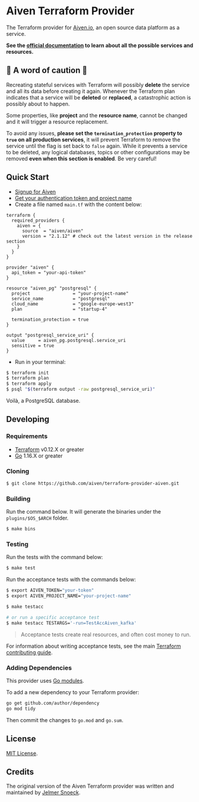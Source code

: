 # Aiven Terraform Provider
The Terraform provider for [Aiven.io](https://aiven.io/), an open source data platform as a service. 

**See the [official documentation](https://registry.terraform.io/providers/aiven/aiven/latest/docs) to learn about all the possible services and resources.**

## 🚨 A word of caution 🚨
Recreating stateful services with Terraform will possibly **delete** the service and all its data before creating it again. Whenever the Terraform plan indicates that a service will be **deleted** or **replaced**, a catastrophic action is possibly about to happen.

Some properties, like **project** and the **resource name**, cannot be changed and it will trigger a resource replacement.

To avoid any issues, **please set the `termination_protection` property to `true` on all production services**, it will prevent Terraform to remove the service until the flag is set back to `false` again. While it prevents a service to be deleted, any logical databases, topics or other configurations may be removed **even when this section is enabled**. Be very careful! 

## Quick Start
- [Signup for Aiven](https://console.aiven.io/signup)
- [Get your authentication token and project name](https://help.aiven.io/en/articles/2059201-authentication-tokens)
- Create a file named `main.tf` with the content below:
```hcl
terraform {
  required_providers {
    aiven = {
      source  = "aiven/aiven"
      version = "2.1.12" # check out the latest version in the release section
    }
  }
}

provider "aiven" {
  api_token = "your-api-token"
}

resource "aiven_pg" "postgresql" {
  project                = "your-project-name"
  service_name           = "postgresql"
  cloud_name             = "google-europe-west3"
  plan                   = "startup-4"

  termination_protection = true
}

output "postgresql_service_uri" {
  value     = aiven_pg.postgresql.service_uri
  sensitive = true
}
```

- Run in your terminal:
```bash
$ terraform init
$ terraform plan
$ terraform apply
$ psql "$(terraform output -raw postgresql_service_uri)"
```

Voilà, a PostgreSQL database.

## Developing
### Requirements
- [Terraform](https://www.terraform.io/downloads.html) v0.12.X or greater
- [Go](https://golang.org/doc/install) 1.16.X or greater
### Cloning
```bash
$ git clone https://github.com/aiven/terraform-provider-aiven.git
```
### Building
Run the command below. It will generate the binaries under the `plugins/$OS_$ARCH` folder.
```bash
$ make bins
```

### Testing
Run the tests with the command below:
```bash
$ make test
```

Run the acceptance tests with the commands below:
```bash
$ export AIVEN_TOKEN="your-token"
$ export AIVEN_PROJECT_NAME="your-project-name"

$ make testacc

# or run a specific acceptance test
$ make testacc TESTARGS='-run=TestAccAiven_kafka'
```

> Acceptance tests create real resources, and often cost money to run.

For information about writing acceptance tests, see the main [Terraform contributing guide](https://www.terraform.io/docs/extend/testing/acceptance-tests/index.html).

### Adding Dependencies
This provider uses [Go modules](https://blog.golang.org/using-go-modules).

To add a new dependency to your Terraform provider:

```bash
go get github.com/author/dependency
go mod tidy
```

Then commit the changes to `go.mod` and `go.sum`.

## License
[MIT License](LICENSE).

## Credits

The original version of the Aiven Terraform provider was written and maintained by [Jelmer Snoeck](https://github.com/jelmersnoeck).